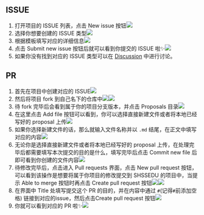 ## ISSUE
1. 打开项目的 ISSUE 列表，点击 New issue 按钮![](https://tva1.sinaimg.cn/large/e6c9d24ely1h1h9km0vb3j21gr0cbgn9.jpg)
2. 选择你想要创建的 ISSUE 类型![](https://tva1.sinaimg.cn/large/e6c9d24ely1h1xrdww3qbj21fw0bv3zv.jpg)
3. 根据模板填写对应的详细信息![](https://tva1.sinaimg.cn/large/e6c9d24ely1h1xrgu4x5xj20r00lamyg.jpg)
4. 点击 Submit new issue 按钮后就可以看到你提交的 ISSUE 啦✨![](https://tva1.sinaimg.cn/large/e6c9d24ely1h1hb700oq4j21gc0efwh9.jpg)
5. 如果你没有找到对应的 ISSUE 类型可以在 [Discussion](https://github.com/SHSSEDU/SHSSEDU/discussions) 中进行讨论。

## PR
1. 首先在项目中创建对应的 ISSUE![](https://tva1.sinaimg.cn/large/e6c9d24ely1h1hafqc2zzj21gd0cmwg2.jpg)
2. 然后将项目 fork 到自己名下的仓库中![](https://tva1.sinaimg.cn/large/e6c9d24ely1h1h9re2007j21g40k9acr.jpg)![](https://tva1.sinaimg.cn/large/e6c9d24ely1h1h9sxgbq2j21gc0f2tah.jpg)
3. 待 fork 完毕后会看到属于你的项目分支版本，并点击 Proposals 目录![](https://tva1.sinaimg.cn/large/e6c9d24ely1h1h9u4myjyj21g10ldwi1.jpg)
4. 在这里点击 Add file 按钮可以看到，你可以选择直接新建文件或者将本地已经写好的 proposal 上传![](https://tva1.sinaimg.cn/large/e6c9d24ely1h1h9xrrfskj21g40bndhe.jpg)
5. 如果你选择新建文件的话，那么就输入文件名称并以 `.md` 结尾，在正文中填写对应的内容![](https://tva1.sinaimg.cn/large/e6c9d24ely1h1ha3mx3dzj20zq0homxr.jpg)
6. 无论你是选择直接新建文件或者将本地已经写好的 proposal 上传，在处理完毕后都需要填写本次提交的目的是什么，填写完毕后点击 Commit new file 后即可看到你创建的文件内容![](https://tva1.sinaimg.cn/large/e6c9d24ely1h1ha6b5k0jj20xv0bzmy9.jpg)
7. 待修改完毕后，点击进入 Pull requests 界面，点击 New pull request 按钮，可以看到该操作是想要将属于你项目的修改提交到 SHSSEDU 的项目中，当提示 Able to merge 按钮时再点击 Create pull request 按钮![](https://tva1.sinaimg.cn/large/e6c9d24ely1h1ha8czx9mj21fy0h5q4o.jpg)![](https://tva1.sinaimg.cn/large/e6c9d24ely1h1haarjypsj21gb0jaacw.jpg)
8. 在界面中 Title 处填写提交这个 PR 的目的，并在内容中通过 `#`(记得`#`前添加空格) 链接到对应的issue，然后点击Create pull request 按钮![](https://tva1.sinaimg.cn/large/e6c9d24ely1h1hai12zxhj21gc0kgdj5.jpg)
9. 你就可以看到对应的 PR 啦✨![](https://tva1.sinaimg.cn/large/e6c9d24ely1h1han36kcvj21ft0m6dj4.jpg)